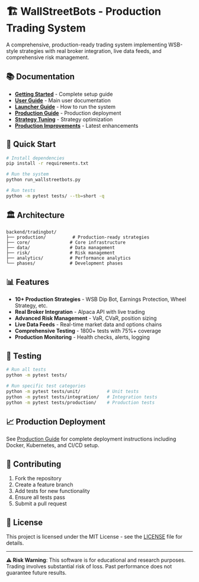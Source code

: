 # 🏗️ WallStreetBots - Production Trading System

A comprehensive, production-ready trading system implementing WSB-style strategies with real broker integration, live data feeds, and comprehensive risk management.

## 📚 Documentation

- **[Getting Started](docs/user-guides/GETTING_STARTED_REAL.md)** - Complete setup guide
- **[User Guide](docs/user-guides/README.md)** - Main user documentation  
- **[Launcher Guide](docs/user-guides/LAUNCHER_GUIDE.md)** - How to run the system
- **[Production Guide](docs/production/PRODUCTION_MODULES.md)** - Production deployment
- **[Strategy Tuning](docs/strategies/STRATEGY_TUNING_GUIDE.md)** - Strategy optimization
- **[Production Improvements](docs/production/PRODUCTION_IMPROVEMENTS.md)** - Latest enhancements

## 🚀 Quick Start

```bash
# Install dependencies
pip install -r requirements.txt

# Run the system
python run_wallstreetbots.py

# Run tests
python -m pytest tests/ --tb=short -q
```

## 🏛️ Architecture

```
backend/tradingbot/
├── production/          # Production-ready strategies
├── core/               # Core infrastructure  
├── data/               # Data management
├── risk/               # Risk management
├── analytics/          # Performance analytics
└── phases/             # Development phases
```

## 📊 Features

- **10+ Production Strategies** - WSB Dip Bot, Earnings Protection, Wheel Strategy, etc.
- **Real Broker Integration** - Alpaca API with live trading
- **Advanced Risk Management** - VaR, CVaR, position sizing
- **Live Data Feeds** - Real-time market data and options chains
- **Comprehensive Testing** - 1800+ tests with 75%+ coverage
- **Production Monitoring** - Health checks, alerts, logging

## 🧪 Testing

```bash
# Run all tests
python -m pytest tests/

# Run specific test categories
python -m pytest tests/unit/          # Unit tests
python -m pytest tests/integration/   # Integration tests  
python -m pytest tests/production/    # Production tests
```

## 📈 Production Deployment

See [Production Guide](docs/production/PRODUCTION_MODULES.md) for complete deployment instructions including Docker, Kubernetes, and CI/CD setup.

## 🤝 Contributing

1. Fork the repository
2. Create a feature branch
3. Add tests for new functionality
4. Ensure all tests pass
5. Submit a pull request

## 📄 License

This project is licensed under the MIT License - see the [LICENSE](LICENSE) file for details.

---

**⚠️ Risk Warning**: This software is for educational and research purposes. Trading involves substantial risk of loss. Past performance does not guarantee future results.
